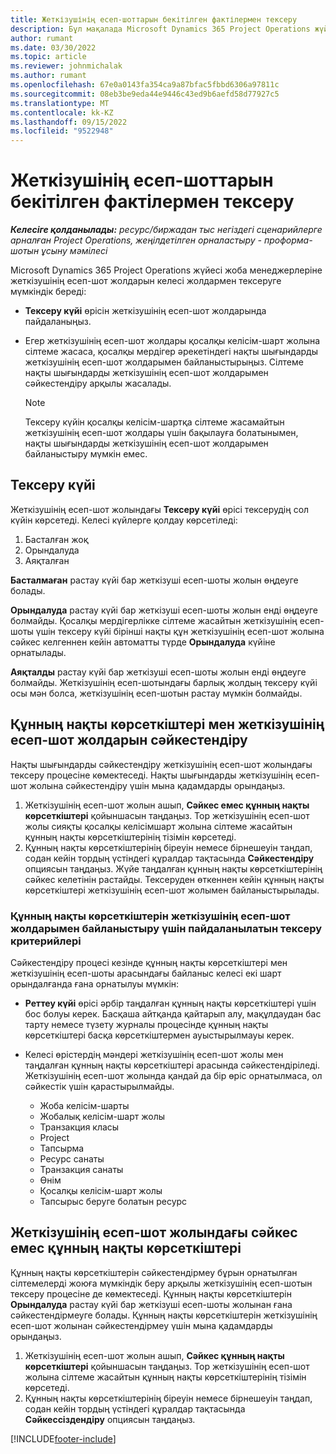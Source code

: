 ```yaml
---
title: Жеткізушінің есеп-шоттарын бекітілген фактілермен тексеру
description: Бұл мақалада Microsoft Dynamics 365 Project Operations жүйесі жоба менеджерлеріне мердігерлердің жұмыстарды орындауы және уақытты, сондай-ақ, жоба тобының мүшелері пайдаланған шығындар мен материалдарды есепке алу кезінде бекітілген нақты деректермен жеткізушілердің шоттарын салыстыруға қалай мүмкіндік беретіні түсіндіріледі.
author: rumant
ms.date: 03/30/2022
ms.topic: article
ms.reviewer: johnmichalak
ms.author: rumant
ms.openlocfilehash: 67e0a0143fa354ca9a87bfac5fbbd6306a97811c
ms.sourcegitcommit: 08eb3be9eda44e9446c43ed9b6aefd58d77927c5
ms.translationtype: MT
ms.contentlocale: kk-KZ
ms.lasthandoff: 09/15/2022
ms.locfileid: "9522948"
---
```

# <a name="verification-of-vendor-invoices-with-approved-actuals"></a>Жеткізушінің есеп-шоттарын бекітілген фактілермен тексеру

_**Келесіге қолданылады:** ресурс/биржадан тыс негіздегі сценарийлерге арналған Project Operations, жеңілдетілген орналастыру - проформа-шотын ұсыну мәмілесі_

Microsoft Dynamics 365 Project Operations жүйесі жоба менеджерлеріне жеткізушінің есеп-шот жолдарын келесі жолдармен тексеруге мүмкіндік береді:

- **Тексеру күйі** өрісін жеткізушінің есеп-шот жолдарында пайдаланыңыз.
- Егер жеткізушінің есеп-шот жолдары қосалқы келісім-шарт жолына сілтеме жасаса, қосалқы мердігер әрекетіндегі нақты шығындарды жеткізушінің есеп-шот жолдарымен байланыстырыңыз. Сілтеме нақты шығындарды жеткізушінің есеп-шот жолдарымен сәйкестендіру арқылы жасалады.

    > [!NOTE]
    > Тексеру күйін қосалқы келісім-шартқа сілтеме жасамайтын жеткізушінің есеп-шот жолдары үшін бақылауға болатынымен, нақты шығындарды жеткізушінің есеп-шот жолдарымен байланыстыру мүмкін емес.

## <a name="verification-status"></a>Тексеру күйі

Жеткізушінің есеп-шот жолындағы **Тексеру күйі** өрісі тексерудің сол күйін көрсетеді. Келесі күйлерге қолдау көрсетіледі:

1. Басталған жоқ
2. Орындалуда
3. Аяқталған

**Басталмаған** растау күйі бар жеткізуші есеп-шоты жолын өңдеуге болады.

**Орындалуда** растау күйі бар жеткізуші есеп-шоты жолын енді өңдеуге болмайды. Қосалқы мердігерлікке сілтеме жасайтын жеткізушінің есеп-шоты үшін тексеру күйі бірінші нақты құн жеткізушінің есеп-шот жолына сәйкес келгеннен кейін автоматты түрде **Орындалуда** күйіне орнатылады.

**Аяқталды** растау күйі бар жеткізуші есеп-шоты жолын енді өңдеуге болмайды. Жеткізушінің есеп-шотындағы барлық жолдың тексеру күйі осы мән болса, жеткізушінің есеп-шотын растау мүмкін болмайды.

## <a name="match-cost-actuals-to-vendor-invoice-lines"></a>Құнның нақты көрсеткіштері мен жеткізушінің есеп-шот жолдарын сәйкестендіру

Нақты шығындарды сәйкестендіру жеткізушінің есеп-шот жолындағы тексеру процесіне көмектеседі. Нақты шығындарды жеткізушінің есеп-шот жолына сәйкестендіру үшін мына қадамдарды орындаңыз.

1. Жеткізушінің есеп-шот жолын ашып, **Сәйкес емес құнның нақты көрсеткіштері** қойыншасын таңдаңыз. Тор жеткізушінің есеп-шот жолы сияқты қосалқы келісімшарт жолына сілтеме жасайтын құнның нақты көрсеткіштерінің тізімін көрсетеді.
2. Құнның нақты көрсеткіштерінің біреуін немесе бірнешеуін таңдап, содан кейін тордың үстіндегі құралдар тақтасында **Сәйкестендіру** опциясын таңдаңыз. Жүйе таңдалған құнның нақты көрсеткіштерінің сәйкес келетінін растайды. Тексеруден өткеннен кейін құнның нақты көрсеткіштері жеткізушінің есеп-шот жолымен байланыстырылады.

### <a name="validation-criteria-that-are-used-to-link-cost-actuals-to-vendor-invoice-lines"></a>Құнның нақты көрсеткіштерін жеткізушінің есеп-шот жолдарымен байланыстыру үшін пайдаланылатын тексеру критерийлері

Сәйкестендіру процесі кезінде құнның нақты көрсеткіштері мен жеткізушінің есеп-шоты арасындағы байланыс келесі екі шарт орындалғанда ғана орнатылуы мүмкін:

- **Реттеу күйі** өрісі әрбір таңдалған құнның нақты көрсеткіштері үшін бос болуы керек. Басқаша айтқанда қайтарып алу, мақұлдаудан бас тарту немесе түзету журналы процесінде құнның нақты көрсеткіштері басқа көрсеткіштермен ауыстырылмауы керек.
- Келесі өрістердің мәндері жеткізушінің есеп-шот жолы мен таңдалған құнның нақты көрсеткіштері арасында сәйкестендіріледі. Жеткізушінің есеп-шот жолында қандай да бір өріс орнатылмаса, ол сәйкестік үшін қарастырылмайды.

    - Жоба келісім-шарты
    - Жобалық келісім-шарт жолы
    - Транзакция класы
    - Project
    - Тапсырма
    - Ресурс санаты
    - Транзакция санаты
    - Өнім 
    - Қосалқы келісім-шарт жолы
    - Тапсырыс беруге болатын ресурс

## <a name="unmatch-cost-actuals-from-a-vendor-invoice-line"></a>Жеткізушінің есеп-шот жолындағы сәйкес емес құнның нақты көрсеткіштері

Құнның нақты көрсеткіштерін сәйкестендірмеу бұрын орнатылған сілтемелерді жоюға мүмкіндік беру арқылы жеткізушінің есеп-шотын тексеру процесіне де көмектеседі. Құнның нақты көрсеткіштерін **Орындалуда** растау күйі бар жеткізуші есеп-шоты жолынан ғана сәйкестендірмеуге болады. Құнның нақты көрсеткіштерін жеткізушінің есеп-шот жолынан сәйкестендірмеу үшін мына қадамдарды орындаңыз.

1. Жеткізушінің есеп-шот жолын ашып, **Сәйкес құнның нақты көрсеткіштері** қойыншасын таңдаңыз. Тор жеткізушінің есеп-шот жолына сілтеме жасайтын құнның нақты көрсеткіштерінің тізімін көрсетеді.
2. Құнның нақты көрсеткіштерінің біреуін немесе бірнешеуін таңдап, содан кейін тордың үстіндегі құралдар тақтасында **Сәйкессіздендіру** опциясын таңдаңыз.

[!INCLUDE[footer-include](../../includes/footer-banner.md)]
